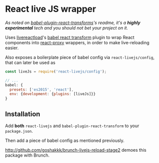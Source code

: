 # React live JS wrapper

*As noted on [babel-plugin-react-transforms](https://github.com/gaearon/babel-plugin-react-transform)'s readme, it's a **highly experimental** tech and you should not bet your project on it.*

Uses [livereactload](https://github.com/milankinen/livereactload)'s [babel react transform](https://github.com/gaearon/babel-plugin-react-transform) plugin to wrap React components into [react-proxy](https://github.com/gaearon/react-proxy) wrappers, in order to make live-reloading easier.

Also exposes a boilerplate piece of babel config via `react-livejs/config`, that can later be used as

```javascript
const liveJs = require('react-livejs/config');

// ...
babel: {
  presets: ['es2015', 'react'],
  env: {development: {plugins: [liveJs]}}
}
```

## Installation

Add **both** `react-livejs` and `babel-plugin-react-transform` to your `package.json`.

Then add a piece of babel config as mentioned previously.

http://github.com/goshakkk/brunch-livejs-reload-stage2 demoes this package with Brunch.
